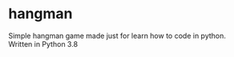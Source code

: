 # hangman
Simple hangman game made just for learn how to code in python. <br>
Written in Python 3.8
